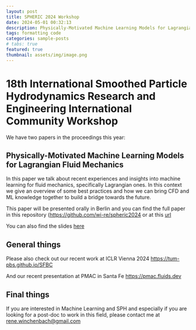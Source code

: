 ```yaml
---
layout: post
title: SPHERIC 2024 Workshop
date: 2024-05-01 00:32:13
description: Physically-Motivated Machine Learning Models for Lagrangian Fluid Mechanics
tags: formatting code
categories: sample-posts
# tabs: true
featured: true
thumbnail: assets/img/image.png
---
```


# 18th International Smoothed Particle Hydrodynamics Research and Engineering International Community Workshop

We have two papers in the proceedings this year:

## Physically-Motivated Machine Learning Models for Lagrangian Fluid Mechanics

In this paper we talk about recent experiences and insights into machine learning for fluid mechanics, specifically Lagrangian ones. In this context we give an overview of some best practices and how we can bring CFD and ML knowledge together to build a bridge towards the future.

This paper will be presented orally in Berlin and you can find the full paper in this repository (https://github.com/wi-re/spheric2024 or at this [url](https://github.com/wi-re/spheric2024/blob/main/Physics_Based_ML___SPHERIC_2024.pdf)

You can also find the slides [here](https://docs.google.com/presentation/d/1e02A_wJwa9tPF9eBA0_XZiz2FKnaNUiF/edit?usp=drive_link&ouid=107302498783065501890&rtpof=true&sd=true)

## General things

Please also check out our recent work at ICLR Vienna 2024 https://tum-pbs.github.io/SFBC

And our recent presentation at PMAC in Santa Fe https://pmac.fluids.dev

## Final things

If you are interested in Machine Learning and SPH and especially if you are looking for a post-doc to work in this field, please contact me at rene.winchenbach@gmail.com